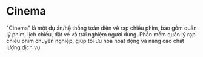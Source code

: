 # Cinema
"Cinema" là một dự án/hệ thống toàn diện về rạp chiếu phim, bao gồm quản lý phim, lịch chiếu, đặt vé và trải nghiệm người dùng. Phần mềm quản lý rạp chiếu phim chuyên nghiệp, giúp tối ưu hóa hoạt động và nâng cao chất lượng dịch vụ.
